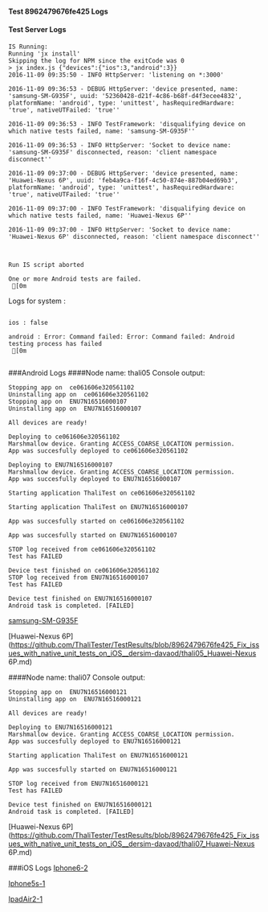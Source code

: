 #### Test 8962479676fe425 Logs

#### Test Server Logs
```
IS Running:
Running 'jx install'
Skipping the log for NPM since the exitCode was 0
> jx index.js {"devices":{"ios":3,"android":3}}
2016-11-09 09:35:50 - INFO HttpServer: 'listening on *:3000'

2016-11-09 09:36:53 - DEBUG HttpServer: 'device presented, name: 'samsung-SM-G935F', uuid: '52360428-d21f-4c86-b68f-d4f3ecee4832', platformName: 'android', type: 'unittest', hasRequiredHardware: 'true', nativeUTFailed: 'true''

2016-11-09 09:36:53 - INFO TestFramework: 'disqualifying device on which native tests failed, name: 'samsung-SM-G935F''

2016-11-09 09:36:53 - INFO HttpServer: 'Socket to device name: 'samsung-SM-G935F' disconnected, reason: 'client namespace disconnect''

2016-11-09 09:37:00 - DEBUG HttpServer: 'device presented, name: 'Huawei-Nexus 6P', uuid: 'feb4a9ca-f16f-4c50-874e-887b04ed69b3', platformName: 'android', type: 'unittest', hasRequiredHardware: 'true', nativeUTFailed: 'true''

2016-11-09 09:37:00 - INFO TestFramework: 'disqualifying device on which native tests failed, name: 'Huawei-Nexus 6P''

2016-11-09 09:37:00 - INFO HttpServer: 'Socket to device name: 'Huawei-Nexus 6P' disconnected, reason: 'client namespace disconnect''


 
Run IS script aborted
 
One or more Android tests are failed.
 [0m

```


Logs for system : 
```

ios : false

android : Error: Command failed: Error: Command failed: Android testing process has failed
 [0m


```
###Android Logs
####Node name: thali05
Console output:
```
Stopping app on  ce061606e320561102
Uninstalling app on  ce061606e320561102
Stopping app on  ENU7N16516000107
Uninstalling app on  ENU7N16516000107

All devices are ready!

Deploying to ce061606e320561102
Marshmallow device. Granting ACCESS_COARSE_LOCATION permission.
App was succesfully deployed to ce061606e320561102

Deploying to ENU7N16516000107
Marshmallow device. Granting ACCESS_COARSE_LOCATION permission.
App was succesfully deployed to ENU7N16516000107

Starting application ThaliTest on ce061606e320561102

Starting application ThaliTest on ENU7N16516000107

App was succesfully started on ce061606e320561102

App was succesfully started on ENU7N16516000107

STOP log received from ce061606e320561102
Test has FAILED

Device test finished on ce061606e320561102 
STOP log received from ENU7N16516000107
Test has FAILED

Device test finished on ENU7N16516000107 
Android task is completed. [FAILED]
```
[samsung-SM-G935F](https://github.com/ThaliTester/TestResults/blob/8962479676fe425_Fix_issues_with_native_unit_tests_on_iOS__dersim-davaod/thali05_samsung-SM-G935F.md)

[Huawei-Nexus 6P](https://github.com/ThaliTester/TestResults/blob/8962479676fe425_Fix_issues_with_native_unit_tests_on_iOS__dersim-davaod/thali05_Huawei-Nexus 6P.md)

####Node name: thali07
Console output:
```
Stopping app on  ENU7N16516000121
Uninstalling app on  ENU7N16516000121

All devices are ready!

Deploying to ENU7N16516000121
Marshmallow device. Granting ACCESS_COARSE_LOCATION permission.
App was succesfully deployed to ENU7N16516000121

Starting application ThaliTest on ENU7N16516000121

App was succesfully started on ENU7N16516000121

STOP log received from ENU7N16516000121
Test has FAILED

Device test finished on ENU7N16516000121 
Android task is completed. [FAILED]
```
[Huawei-Nexus 6P](https://github.com/ThaliTester/TestResults/blob/8962479676fe425_Fix_issues_with_native_unit_tests_on_iOS__dersim-davaod/thali07_Huawei-Nexus 6P.md)




###iOS Logs
[Iphone6-2](https://github.com/ThaliTester/TestResults/blob/8962479676fe425_Fix_issues_with_native_unit_tests_on_iOS__dersim-davaod/iOS_Iphone6-2.md)

[Iphone5s-1](https://github.com/ThaliTester/TestResults/blob/8962479676fe425_Fix_issues_with_native_unit_tests_on_iOS__dersim-davaod/iOS_Iphone5s-1.md)

[IpadAir2-1](https://github.com/ThaliTester/TestResults/blob/8962479676fe425_Fix_issues_with_native_unit_tests_on_iOS__dersim-davaod/iOS_IpadAir2-1.md)



